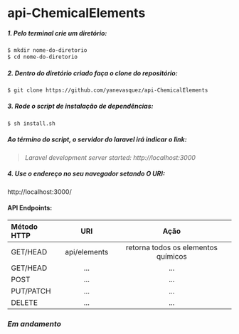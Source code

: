 # api-ChemicalElements

##### 1. Pelo terminal crie um diretório:

```bash
$ mkdir nome-do-diretorio
$ cd nome-do-diretorio
```
##### 2. Dentro do diretório criado faça o clone do repositório:

```bash
$ git clone https://github.com/yanevasquez/api-ChemicalElements
```
##### 3. Rode o script de instalação de dependências:

```bash
$ sh install.sh
```
##### Ao término do script, o servidor do laravel irá indicar o link:

> *Laravel development server started: http://localhost:3000* 

##### 4. Use o endereço no seu navegador setando O URI:

http://localhost:3000/

#### API Endpoints:

Método HTTP | URI          | Ação
:---------  |:------------:|:----------------------------------:
GET/HEAD    | api/elements |    retorna todos os elementos químicos
GET/HEAD    |  ...         | ...
POST        |  ...         | ...
PUT/PATCH   |  ...         | ...
DELETE      |  ...         | ...
      
### *Em andamento* 